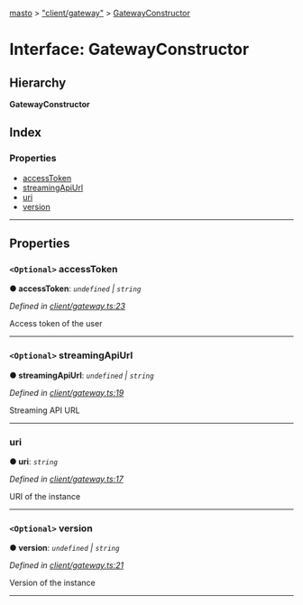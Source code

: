 [masto](../README.md) > ["client/gateway"](../modules/_client_gateway_.md) > [GatewayConstructor](../interfaces/_client_gateway_.gatewayconstructor.md)

# Interface: GatewayConstructor

## Hierarchy

**GatewayConstructor**

## Index

### Properties

* [accessToken](_client_gateway_.gatewayconstructor.md#accesstoken)
* [streamingApiUrl](_client_gateway_.gatewayconstructor.md#streamingapiurl)
* [uri](_client_gateway_.gatewayconstructor.md#uri)
* [version](_client_gateway_.gatewayconstructor.md#version)

---

## Properties

<a id="accesstoken"></a>

### `<Optional>` accessToken

**● accessToken**: *`undefined` \| `string`*

*Defined in [client/gateway.ts:23](https://github.com/neet/masto.js/blob/cdad6ed/src/client/gateway.ts#L23)*

Access token of the user

___
<a id="streamingapiurl"></a>

### `<Optional>` streamingApiUrl

**● streamingApiUrl**: *`undefined` \| `string`*

*Defined in [client/gateway.ts:19](https://github.com/neet/masto.js/blob/cdad6ed/src/client/gateway.ts#L19)*

Streaming API URL

___
<a id="uri"></a>

###  uri

**● uri**: *`string`*

*Defined in [client/gateway.ts:17](https://github.com/neet/masto.js/blob/cdad6ed/src/client/gateway.ts#L17)*

URI of the instance

___
<a id="version"></a>

### `<Optional>` version

**● version**: *`undefined` \| `string`*

*Defined in [client/gateway.ts:21](https://github.com/neet/masto.js/blob/cdad6ed/src/client/gateway.ts#L21)*

Version of the instance

___

